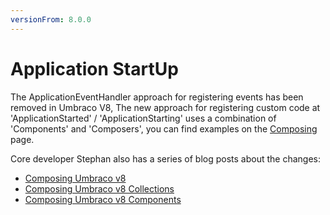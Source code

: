```yaml
---
versionFrom: 8.0.0
---
```


# Application StartUp

The ApplicationEventHandler approach for registering events has been removed in Umbraco V8, The new approach for registering custom code at 'ApplicationStarted' / 'ApplicationStarting' uses a combination of 'Components' and 'Composers', you can find examples on the [Composing](../../Implementation/Composing) page.

Core developer Stephan also has a series of blog posts about the changes:

- [Composing Umbraco v8](https://www.zpqrtbnk.net/posts/composing-umbraco-v8/)
- [Composing Umbraco v8 Collections](https://www.zpqrtbnk.net/posts/composing-umbraco-v8-collections/)
- [Composing Umbraco v8 Components](https://www.zpqrtbnk.net/posts/composing-umbraco-v8-components/)
